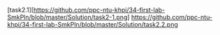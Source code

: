 [task2.1][https://github.com/ppc-ntu-khpi/34-first-lab-SmkPln/blob/master/Solution/task2-1.png]
https://github.com/ppc-ntu-khpi/34-first-lab-SmkPln/blob/master/Solution/task2.2.png
